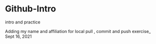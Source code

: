 # Github-Intro
intro and practice

Adding my name and affiliation for local pull , commit and push exercise_ Sept 16, 2021
